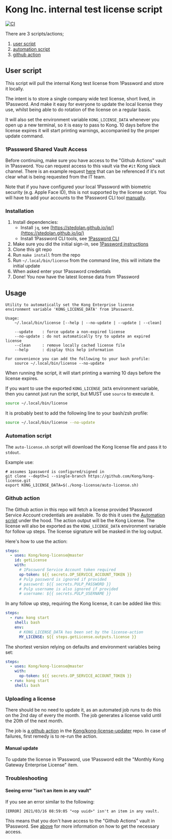 # Kong Inc. internal test license script

[![CI](https://github.com/Kong/kong-license/actions/workflows/ci.yml/badge.svg)](https://github.com/Kong/kong-license/actions/workflows/ci.yml)

There are 3 scripts/actions;

1. [user script](#user-script)
2. [automation script](#automation-script)
3. [github action](#github-action)

## User script

This script will pull the internal Kong test license from 1Password and
store it locally.

The intent is to store a single company wide test license, short lived, in
1Password. And make it easy for everyone to update the local license they use,
whilst being able to do rotation of the license on a regular basis.

It will also set the environment variable `KONG_LICENSE_DATA` whenever you open
up a new terminal, so it is easy to pass to Kong. 10 days before the license
expires it will start printing warnings, accompanied by the proper update
command.

### 1Password Shared Vault Access

Before continuing, make sure you have access to the "Github Actions" vault in 1Password. You can request access to this vault via the `#it` Kong slack channel. There is an example request [here](https://kongstrong.slack.com/archives/C5B4SU6KC/p1615993209037400) that can be referenced if it's not clear what is being requested from the IT team.

Note that if you have configured your local 1Password with biometric security (e.g. Apple Face ID), this is not supported by the license script. You will have to add your accounts to the 1Password CLI tool [manually](https://developer.1password.com/docs/cli/sign-in-manually).

### Installation

1. Install dependencies:
   - Install `jq`, see [https://stedolan.github.io/jq/](https://stedolan.github.io/jq/)
   - Install 1Password CLI tools, see [1Password CLI](https://support.1password.com/command-line-getting-started/)
2. Make sure you did the initial sign-in, see [1Password instructions](https://support.1password.com/command-line-getting-started/#get-started-with-the-command-line-tool)
3. Clone this git repo
4. Run `make install` from the repo
5. Run `~/.local/bin/license` from the command line, this will initiate the initial update
6. When asked enter your 1Password credentials
7. Done! You now have the latest license data from 1Password

## Usage

```code
Utility to automatically set the Kong Enterprise license
environment variable 'KONG_LICENSE_DATA' from 1Password.

Usage:
    ~/.local/bin/license [--help | --no-update | --update | --clean]

    --update    : force update a non-expired license
    --no-update : do not automatically try to update an expired license
    --clean     : remove locally cached license file
    --help      : display this help information

For convenience you can add the following to your bash profile:
    source ~/.local/bin/license --no-update
```

When running the script, it will start printing a warning 10 days before the
license expires.

If you want to use the exported `KONG_LICENSE_DATA` environment variable,
then you cannot just run the script, but MUST use `source` to execute it.

```bash
source ~/.local/bin/license
```

It is probably best to add the following line to your bash/zsh profile:

```bash
source ~/.local/bin/license --no-update
```

### Automation script

The `auto-license.sh` script will download the Kong license file and pass it to
`stdout`.

Example use:

```shell
# assumes 1password is configured/signed in
git clone --depth=1 --single-branch https://github.com/Kong/kong-license.git
export KONG_LICENSE_DATA=$(./kong-license/auto-license.sh)
```

### Github action

The Github action in this repo will fetch a license provided 1Password Service
Account credentials are available. To do this it uses the
[Automation script](#automation-script) under the hood. The action output will
be the Kong License. The license will also be exported as the
`KONG_LICENSE_DATA` environment variable for follow up steps. The license
signature will be masked in the log output.

Here's how to use the action:

```yaml
steps:
  - uses: Kong/kong-license@master
    id: getLicense
    with:
      # 1Password Service Account token required
      op-token: ${{ secrets.OP_SERVICE_ACCOUNT_TOKEN }}
      # Pulp password is ignored if provided
      # password: ${{ secrets.PULP_PASSWORD }}
      # Pulp username is also ignored if provided
      # username: ${{ secrets.PULP_USERNAME }}
```

In any follow up step, requiring the Kong license, it can be added like this:

```yaml
steps:
  - run: kong start
    shell: bash
    env:
      # KONG_LICENSE_DATA has been set by the license-action
      MY_LICENSE: ${{ steps.getLicense.outputs.license }}
```

The shortest version relying on defaults and environment variables being set:

```yaml
steps:
  - uses: Kong/kong-license@master
    with:
      op-token: ${{ secrets.OP_SERVICE_ACCOUNT_TOKEN }}
  - run: kong start
    shell: bash
```

### Uploading a license

There should be no need to update it, as an automated job runs to do this on the 2nd day of every the month.
The job generates a license valid until the 20th of the next month.

The job is [a github action](https://github.com/Kong/kong-license-updater/actions/workflows/update.yml) in the [Kong/kong-license-updater](https://github.com/Kong/kong-license-updater) repo. In case of failures, first remedy is to re-run the action.

#### Manual update

To update the license in 1Password, use 1Password edit the "Monthly Kong Gateway Enterprise License" item.

### Troubleshooting

#### Seeing error "isn't an item in any vault"

If you see an error similar to the following:

```code
[ERROR] 2021/03/16 08:59:05 "<op uuid>" isn't an item in any vault.
```

This means that you don't have access to the "Github Actions" vault in 1Password. See [above](#1password-shared-vault-access) for more information on how to get the necessary access.
